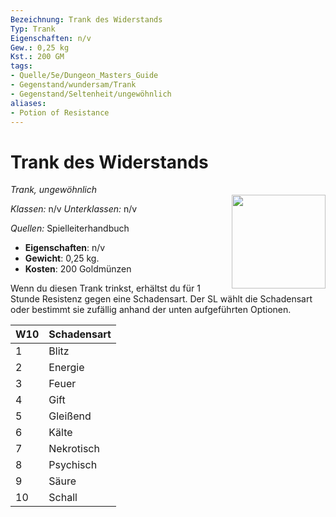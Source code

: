 ```yaml
---
Bezeichnung: Trank des Widerstands
Typ: Trank
Eigenschaften: n/v
Gew.: 0,25 kg
Kst.: 200 GM
tags:
- Quelle/5e/Dungeon_Masters_Guide
- Gegenstand/wundersam/Trank
- Gegenstand/Seltenheit/ungewöhnlich
aliases:
- Potion of Resistance
---
```

# Trank des Widerstands
*Trank, ungewöhnlich*  
<img src="potion.webp" align="right" width="150">

_Klassen:_ n/v
_Unterklassen:_ n/v

_Quellen:_ Spielleiterhandbuch

- **Eigenschaften**: n/v
- **Gewicht**: 0,25 kg.
- **Kosten**: 200 Goldmünzen

Wenn du diesen Trank trinkst, erhältst du für 1 Stunde Resistenz gegen eine Schadensart. Der SL wählt die Schadensart oder bestimmt sie zufällig anhand der unten aufgeführten Optionen.

| W10 | Schadensart |
| --- | ----------- |
| 1   | Blitz       |
| 2   | Energie     |
| 3   | Feuer       |
| 4   | Gift        |
| 5   | Gleißend    |
| 6   | Kälte       |
| 7   | Nekrotisch  |
| 8   | Psychisch   |
| 9   | Säure       |
| 10  | Schall      |
